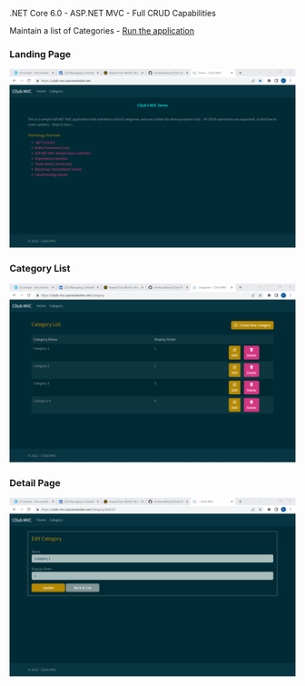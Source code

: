 .NET Core 6.0 - ASP.NET MVC - Full CRUD Capabilities

Maintain a list of Categories -  [Run the application](https://cdub-mvc.azurewebsites.net)


### Landing Page
<img src="https://github.com/chriswoodbury/CDub-MVC-Crud/blob/master/BulkyBookWeb/wwwroot/images/cdub_mvc_overview.png" alt="alt text" Title="Landing Page">

### Category List
<img src="https://github.com/chriswoodbury/CDub-MVC-Crud/blob/master/BulkyBookWeb/wwwroot/images/cdub_mvc_category_list.png" alt="alt text" Title="Category List">

### Detail Page
<img src="https://github.com/chriswoodbury/CDub-MVC-Crud/blob/master/BulkyBookWeb/wwwroot/images/cdub_mvc_detail_page.png" alt="alt text" Title="Detail Page">
